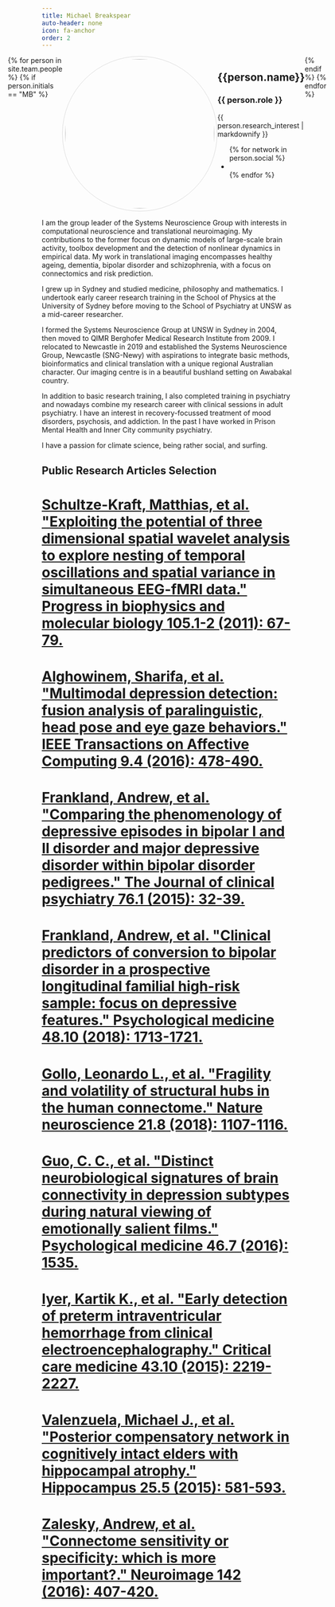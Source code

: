 ```yaml
---
title: Michael Breakspear
auto-header: none
icon: fa-anchor
order: 2
---
```

<head>
<style>
img.portrait {
  border-radius: 50%;
  width: 300px;
  border: 1px solid #ddd;
  padding: 5px;
}
.row {
  display: flex;
  justify-content: center;
}
</style>
</head>

<section>
  <div class="row">
  {% for person in site.team.people %}
	{% if person.initials == "MB" %}
	  <div class="col">
		<img class="portrait" src="{{ person.image }}" alt="">
	  </div> 
	  <div class="col">
	      <h2> {{person.name}} </h2>
              <h3> {{ person.role }} </h3>
		 {{ person.research_interest | markdownify }}
		 <ul class="icons">
		{% for network in person.social %}
		  <li><a href="{{- network.url -}}" class="{{ network.icon }} fa-2x"></a></li>
		{% endfor %}
		</ul>
	  </div> 
	{% endif %}
  {% endfor %}
  </div>
</section>

I am the group leader of the Systems Neuroscience Group with interests in computational neuroscience and translational neuroimaging. My contributions to the former focus on dynamic models of large-scale brain activity, toolbox development and the detection of nonlinear dynamics in empirical data. My work in translational imaging encompasses healthy ageing, dementia, bipolar disorder and schizophrenia, with a focus on connectomics and risk prediction.

I grew up in Sydney and studied medicine, philosophy and mathematics. I undertook early career research training in the School of Physics at the University of Sydney before moving to the School of Psychiatry at UNSW as a mid-career researcher.

I formed the Systems Neuroscience Group at UNSW in Sydney in 2004, then moved to QIMR Berghofer Medical Research Institute from 2009. I relocated to Newcastle in 2019 and established the Systems Neuroscience Group, Newcastle (SNG-Newy) with aspirations to integrate basic methods, bioinformatics and clinical translation with a unique regional Australian character. Our imaging centre is in a beautiful bushland setting on Awabakal country.

In addition to basic research training, I also completed training in psychiatry and nowadays combine my research career with clinical sessions in adult psychiatry. I have an interest in recovery-focussed treatment of mood disorders, psychosis, and addiction. In the past I have worked in Prison Mental Health and Inner City community psychiatry.

I have a passion for climate science, being rather social, and surfing.

## Public Research Articles Selection

# [Schultze-Kraft, Matthias, et al. "Exploiting the potential of three dimensional spatial wavelet analysis to explore nesting of temporal oscillations and spatial variance in simultaneous EEG-fMRI data." Progress in biophysics and molecular biology 105.1-2 (2011): 67-79.](../assets/articles/Schultze_11_threedwavelets.pdf)

# [Alghowinem, Sharifa, et al. "Multimodal depression detection: fusion analysis of paralinguistic, head pose and eye gaze behaviors." IEEE Transactions on Affective Computing 9.4 (2016): 478-490.](../assets/articles/Alghowinem_16_Multimodal.pdf)

# [Frankland, Andrew, et al. "Comparing the phenomenology of depressive episodes in bipolar I and II disorder and major depressive disorder within bipolar disorder pedigrees." The Journal of clinical psychiatry 76.1 (2015): 32-39.](../assets/articles/Frankland_15_Phenomenology.pdf)

# [Frankland, Andrew, et al. "Clinical predictors of conversion to bipolar disorder in a prospective longitudinal familial high-risk sample: focus on depressive features." Psychological medicine 48.10 (2018): 1713-1721.](../assets/articles/Frankland_15_Predictors.pdf)

# [Gollo, Leonardo L., et al. "Fragility and volatility of structural hubs in the human connectome." Nature neuroscience 21.8 (2018): 1107-1116.](../assets/articles/Gollo_18_Fragility.pdf)

# [Guo, C. C., et al. "Distinct neurobiological signatures of brain connectivity in depression subtypes during natural viewing of emotionally salient films." Psychological medicine 46.7 (2016): 1535.](../assets/articles/Guo_15_PsychMed.pdf)

# [Iyer, Kartik K., et al. "Early detection of preterm intraventricular hemorrhage from clinical electroencephalography." Critical care medicine 43.10 (2015): 2219-2227.](../assets/articles/Iyer_15_CCMed.pdf)

# [Valenzuela, Michael J., et al. "Posterior compensatory network in cognitively intact elders with hippocampal atrophy." Hippocampus 25.5 (2015): 581-593.](../assets/articles/Valenzuela_15_Hippocampus.pdf)

# [Zalesky, Andrew, et al. "Connectome sensitivity or specificity: which is more important?." Neuroimage 142 (2016): 407-420.](../assets/articles/Zalesky_16_sensitivity.pdf)

